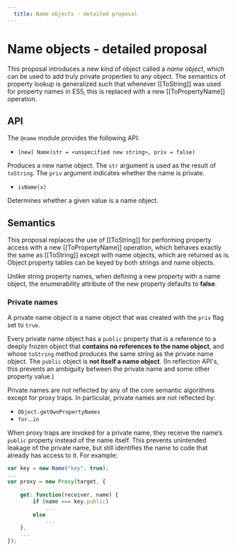 ```yaml
---
  title: Name objects - detailed proposal
---
```


# Name objects - detailed proposal

This proposal introduces a new kind of object called a *name object*, which can be used to add truly private properties to any object. The semantics of property lookup is generalized such that whenever [[ToString]] was used for property names in ES5, this is replaced with a new [[ToPropertyName]] operation.

## API

The `@name` module provides the following API:

  * `[new] Name(str = <unspecified new string>, priv = false)`

Produces a new name object. The `str` argument is used as the result of `toString`. The `priv` argument indicates whether the name is private.

  * `isName(x)`

Determines whether a given value is a name object.

## Semantics

This proposal replaces the use of [[ToString]] for performing property access with a new [[ToPropertyName]] operation, which behaves exactly the same as [[ToString]] except with name objects, which are returned as is. Object property tables can be keyed by both strings and name objects.

Unlike string property names, when defining a new property with a name object, the enumerability attribute of the new property defaults to **false**.

### Private names

A private name object is a name object that was created with the `priv` flag set to `true`.

Every private name object has a `public` property that is a reference to a deeply frozen object that **contains no references to the name object**, and whose `toString` method produces the same string as the private name object. The `public` object is **not itself a name object**. (In reflection API's, this prevents an ambiguity between the private name and some other property value.)

Private names are not reflected by any of the core semantic algorithms except for proxy traps. In particular, private names are not reflected by:

  * `Object.getOwnPropertyNames`
  * `for`...`in`

When proxy traps are invoked for a private name, they receive the name’s `public` property instead of the name itself. This prevents unintended leakage of the private name, but still identifies the name to code that already has access to it. For example:

```javascript
var key = new Name("key", true);
...
var proxy = new Proxy(target, {
    ...
    get: function(receiver, name) {
        if (name === key.public)
            ...
        else
            ...
    },
    ...
});
```
